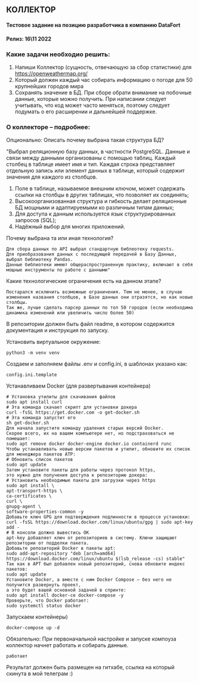 ## КОЛЛЕКТОР
#### Тестовое задание на позицию разработчика в компанию DataFort
#### Релиз: 16\11 2022
### Какие задачи необходио решить:
1. Напиши Коллектор (сущность, отвечающую за сбор статистики) для https://openweathermap.org/
2. Который должен каждый час собирать информацию о погоде для 50 крупнейших городов мира
3. Сохранять значение в БД. При сборе обрати внимание на побочные данные, которые можно получить.
При написании следует учитывать, что код может часто меняться, поэтому следует подумать о его расширении и дальнейшей поддержке.

### О коллекторе – подробнее:
Опционально:
Описать почему выбрана такая структура БД?

"Выбрал реляционную базу данных, в частности PostgreSQL.
Данные и связи между данными организованы с помощью таблиц. Каждый столбец в таблице имеет имя и тип. Каждая строка представляет отдельную запись или элемент данных в таблице, который содержит значения для каждого из столбцов.
1. Поле в таблице, называемое внешним ключом, может содержать ссылки на столбцы в других таблицах, что позволяет их соединять;
2. Высокоорганизованная структура и гибкость делает реляционные БД мощными и адаптируемыми ко различным типам данных;
3. Для доступа к данным используется язык структурированных запросов (SQL);
4. Надёжный выбор для многих приложений.

Почему выбрана та или иная технология?

```
Для сбора данных по API выбрал стандартную библеотеку requests.
Для приобразования данных с последующей передачей в Базу Данных, выбрал библиотеку Pandas.
Данные библиотеки имеют общераспространенную практику, включают в себя мощные инструменты по работе с данными"
```

Какие технологические ограничения есть на данном этапе?

```
Постарался исключить возможные ограничения. Тем не менее, в случае изменения названия столбцов, в Базе данных они отразятся, но как новые столбцы.
Так же, лучше сделать парсер данных по топ 50 городов (если необходима динамика изменений или увеличить число более 50)
```

В репозитории должен быть файл readme, в котором содержится документация и инструкция по запуску.

Установить виртуальное окружение:
```
python3 -m venv venv
```

Создаем и заполняем файлы .env и config.ini, в шаблонах указано как:
```
config.ini.template
```

Устанавливаем Docker (для развертывания контейнера)
```
# Установка утилиты для скачивания файлов
sudo apt install curl
# Эта команда скачает скрипт для установки докера
curl -fsSL https://get.docker.com -o get-docker.sh
# Эта команда запустит его
sh get-docker.sh
Для начала запустите команду удаления старых версий Docker.
Скорее всего, их на вашем компьютере нет, но подстраховаться не помешает:
sudo apt remove docker docker-engine docker.io containerd runc
Чтобы устанавливать новые версии пакетов и утилит, обновите их список для менеджера пакетов ATP:
# Обновить список пакетов
sudo apt update
Затем установите пакеты для работы через протокол https,
это нужно для получения доступа к репозиторию докера:
# Установить необходимые пакеты для загрузки через https
sudo apt install \
apt-transport-https \
ca-certificates \
curl \
gnupg-agent \
software-properties-common -y
Добавьте ключ GPG для подтверждения подлинности в процессе установки:
curl -fsSL https://download.docker.com/linux/ubuntu/gpg | sudo apt-key add -
# В консоли должно вывестись ОК
apt-key добавляет ключ от репозиториев в систему. Ключи защищают репозитории от подделки пакета.
Добавьте репозиторий Docker в пакеты apt:
sudo add-apt-repository "deb [arch=amd64] https://download.docker.com/linux/ubuntu $(lsb_release -cs) stable"
Так как в APT был добавлен новый репозиторий, снова обновите индекс пакетов:
sudo apt update
Установите Docker, а вместе с ним Docker Compose — без него не получится развернуть проект,
а это будет вашей основной задачей в спринте:
sudo apt install docker-ce docker-compose -y
Проверьте, что Docker работает:
sudo systemctl status docker
```
Запускаем контейнеры)

```
docker-compose up -d
```


Обязательно:
При первоначальной настройке и запуске компоуза коллектор начнет работать и собирать данные.

```
работает
```

Результат должен быть размещен на гитхабе, ссылка на который скинута в мой телеграм :) 
